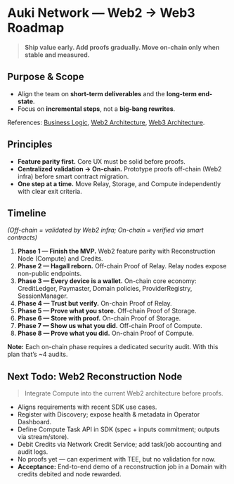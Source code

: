 # Auki Network — Web2 → Web3 Roadmap

> **Ship value early. Add proofs gradually. Move on-chain only when stable and measured.**

## Purpose & Scope

* Align the team on **short-term deliverables** and the **long-term end-state**.
* Focus on **incremental steps**, not a **big-bang rewrites**.

References: [Business Logic](./01-business-logic.md), [Web2 Architecture](./02-web2-architecture.md), [Web3 Architecture](./03-web3-architecture.md).

## Principles

* **Feature parity first.** Core UX must be solid before proofs.
* **Centralized validation → On-chain.** Prototype proofs off-chain (Web2 infra) before smart contract migration.
* **One step at a time.** Move Relay, Storage, and Compute independently with clear exit criteria.

## Timeline

*(Off-chain = validated by Web2 infra; On-chain = verified via smart contracts)*

1. **Phase 1 — Finish the MVP.** Web2 feature parity with Reconstruction Node (Compute) and Credits.
2. **Phase 2 — Hagall reborn.** Off-chain Proof of Relay. Relay nodes expose non-public endpoints.
3. **Phase 3 — Every device is a wallet.** On-chain core economy: CreditLedger, Paymaster, Domain policies, ProviderRegistry, SessionManager.
4. **Phase 4 — Trust but verify.** On-chain Proof of Relay.
5. **Phase 5 — Prove what you store.** Off-chain Proof of Storage.
6. **Phase 6 — Store with proof.** On-chain Proof of Storage.
7. **Phase 7 — Show us what you did.** Off-chain Proof of Compute.
8. **Phase 8 — Prove what you did.** On-chain Proof of Compute.

**Note:** Each on-chain phase requires a dedicated security audit. With this plan that’s \~4 audits.

## Next Todo: Web2 Reconstruction Node

> Integrate Compute into the current Web2 architecture before proofs.

* Aligns requirements with recent SDK use cases.
* Register with Discovery; expose health & metadata in Operator Dashboard.
* Define Compute Task API in SDK (spec + inputs commitment; outputs via stream/store).
* Debit Credits via Network Credit Service; add task/job accounting and audit logs.
* No proofs yet — can experiment with TEE, but no validation for now.
* **Acceptance:** End-to-end demo of a reconstruction job in a Domain with credits debited and node rewarded.
